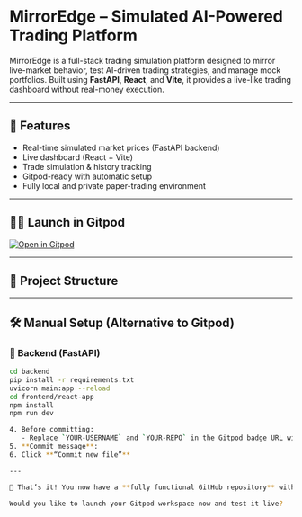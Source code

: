 # MirrorEdge – Simulated AI-Powered Trading Platform

MirrorEdge is a full-stack trading simulation platform designed to mirror live-market behavior, test AI-driven trading strategies, and manage mock portfolios. Built using **FastAPI**, **React**, and **Vite**, it provides a live-like trading dashboard without real-money execution.

---

## 🚀 Features

- Real-time simulated market prices (FastAPI backend)
- Live dashboard (React + Vite)
- Trade simulation & history tracking
- Gitpod-ready with automatic setup
- Fully local and private paper-trading environment

---

## 🧑‍💻 Launch in Gitpod

[![Open in Gitpod](https://gitpod.io/button/open-in-gitpod.svg)](https://gitpod.io/#https://github.com/MirrorEdgeDev1/Mirror-Edge-Platform)

---

## 🧱 Project Structure


---

## 🛠 Manual Setup (Alternative to Gitpod)

### 🔹 Backend (FastAPI)
```bash
cd backend
pip install -r requirements.txt
uvicorn main:app --reload
cd frontend/react-app
npm install
npm run dev

4. Before committing:
   - Replace `YOUR-USERNAME` and `YOUR-REPO` in the Gitpod badge URL with your actual GitHub username and repo name.
5. **Commit message**:  
6. Click **“Commit new file”**

---

🎉 That’s it! You now have a **fully functional GitHub repository** with auto-launch Gitpod support.

Would you like to launch your Gitpod workspace now and test it live?
